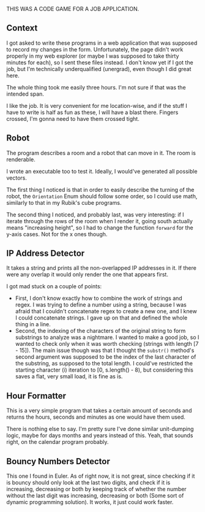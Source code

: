 THIS WAS A CODE GAME FOR A JOB APPLICATION.

## Context

I got asked to write these programs in a web application that was supposed to record my changes in the form. Unfortunately, the page didn't work properly in my web explorer (or maybe I was supposed to take thirty minutes for each), so I sent these files instead. I don't know yet if I got the job, but I'm technically underqualified (unergrad), even though I did great here.

The whole thing took me easily three hours. I'm not sure if that was the intended span.

I like the job. It is very convenient for me location-wise, and if the stuff I have to write is half as fun as these, I will have a blast there. Fingers crossed, I'm gonna need to have them crossed tight.

## Robot

The program describes a room and a robot that can move in it. The room is renderable.

I wrote an executable too to test it. Ideally, I would've generated all possible vectors.

The first thing I noticed is that in order to easily describe the turning of the robot, the `Orientation` Enum should follow some order, so I could use math, similarly to that in my Rubik's cube programs.

The second thing I noticed, and probably last, was very interesting: if I iterate through the rows of the room when I render it, going south actually means "increasing height", so I had to change the function `forward` for the y-axis cases. Not for the x ones though.


## IP Address Detector

It takes a string and prints all the non-overlapped IP addresses in it. If there were any overlap it would only render the one that appears first.

I got mad stuck on a couple of points:
- First, I don't know exactly how to combine the work of strings and regex. I was trying to define a number using a string, because I was afraid that I couldn't concatenate regex to create a new one, and I knew I could concatenate strings. I gave up on that and defined the whole thing in a line.
- Second, the indexing of the characters of the original string to form substrings to analyze was a nightmare. I wanted to make a good job, so I wanted to check only when it was worth checking (strings with length [7 - 15]). The main issue though was that I thought the `substr()` method's second argument was supposed to be the index of the last character of the substring, as supposed to the total length. I could've restricted the starting character (i) iteration to [0, s.length() - 8), but considering this saves a flat, very small load, it is fine as is.

## Hour Formatter

This is a very simple program that takes a certain amount of seconds and returns the hours, seconds and minutes as one would have them used.

There is nothing else to say. I'm pretty sure I've done similar unit-dumping logic, maybe for days months and years instead of this. Yeah, that sounds right, on the calendar program probably.

## Bouncy Numbers Detector

This one I found in Euler. As of right now, it is not great, since checking if it is bouncy should only look at the last two digits, and check if it is increasing, decreasing or both by keeping track of whether the number without the last digit was increasing, decreasing or both (Some sort of dynamic programming solution). It works, it just could work faster.

